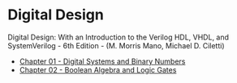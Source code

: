# Digital Design

Digital Design: With an Introduction to the Verilog HDL, VHDL, and SystemVerilog - 6th Edition - (M. Morris Mano, Michael D. Ciletti)

* [Chapter 01 - Digital Systems and Binary Numbers](Chapter01/README.md)
* [Chapter 02 - Boolean Algebra and Logic Gates](Chapter02/README.md)

